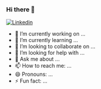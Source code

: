 ### Hi there 👋

[![Linkedin](https://img.shields.io/badge/LinkedIn-Ahmad%20Sawalqeh-blue?logo=Linkedin&logoColor=blue&labelColor=white)](https://www.linkedin.com/in/yasminakoshel/)

- 🔭 I’m currently working on ...
- 🌱 I’m currently learning ...
- 👯 I’m looking to collaborate on ...
- 🤔 I’m looking for help with ...
- 💬 Ask me about ...
- 📫 How to reach me: ...
- 😄 Pronouns: ...
- ⚡ Fun fact: ...

